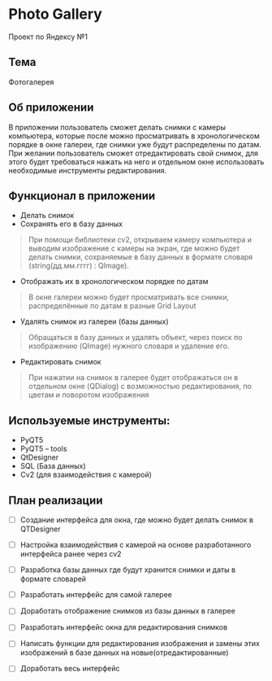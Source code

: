 # Photo Gallery
Проект по Яндексу №1

## Тема
Фотогалерея

## Об приложении
В приложении пользователь сможет делать снимки с камеры компьютера, которые после можно просматривать в хронологическом порядке в окне галереи, где снимки уже будут распределены по датам.
При желании пользователь сможет отредактировать свой снимок, для этого будет требоваться нажать на него и отдельном окне использовать необходимые инструменты редактирования.

## Функционал в приложении
-	Делать снимок
- Сохранять его в базу данных
> При помощи библиотеки cv2, открываем камеру компьютера и выводим изображение с камеры на экран,
> где можно будет делать снимки, сохраняемые в базу данных в формате словаря (string(дд.мм.гггг) : QImage).
-	Отображать их в хронологическом порядке по датам
> В окне галереи можно будет просматривать все снимки, распределённые по датам в разные Grid Layout
-	Удалять снимок из галереи (базы данных)
> Обращаться в базу данных и удалять объект, через поиск по изображению (QImage) нужного словаря и удаление его.
-	Редактировать снимок
> При нажатии на снимок в галерее будет отображаться он в отдельном окне (QDialog) с возможностью редактирования, по цветам и поворотом изображения

## Используемые инструменты:
-	PyQT5
-	PyQT5 – tools
-	QtDesigner
-	SQL (База данных)
-	Cv2 (для взаимодействия с камерой)


План реализации
----
- [ ]	Создание интерфейса для окна, где можно будет делать снимок в QTDesigner
- [ ]	Настройка взаимодействия с камерой на основе разработанного интерфейса ранее через cv2
- [ ] Разработка базы данных где будут хранится снимки и даты в формате словарей
- [ ] Разработать интерфейс для самой галерее
- [ ] Доработать отображение снимков из базы данных в галерее
- [ ] Разработать интерфейс окна для редактирования снимков
- [ ] Написать функции для редактирования изображения и замены этих изображений в базе данных на новые(отредактированные)
- [ ] Доработать весь интерфейс

